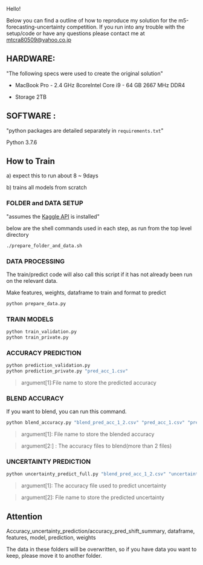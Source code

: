 Hello!

Below you can find a outline of how to reproduce my solution for the m5-forecasting-uncertainty competition.
If you run into any trouble with the setup/code or have any questions please contact me at mtcra80509@yahoo.co.jp

## HARDWARE: 
"The following specs were used to create the original solution"

* MacBook Pro - 2.4 GHz 8coreIntel Core i9 - 64 GB 2667 MHz DDR4

* Storage 2TB

## SOFTWARE :
"python packages are detailed separately in `requirements.txt`"

Python 3.7.6


## How to Train

a) expect this to run about 8 ~ 9days

b) trains all models from scratch

### FOLDER and DATA SETUP 

"assumes the [Kaggle API](https://github.com/Kaggle/kaggle-api) is installed"

below are the shell commands used in each step, as run from the top level directory

```zsh
./prepare_folder_and_data.sh
```


### DATA PROCESSING

The train/predict code will also call this script if it has not already been run on the relevant data.

Make features, weights, dataframe to train and format to predict

```zsh
python prepare_data.py
```

### TRAIN MODELS

```zsh
python train_validation.py
python train_private.py
```


### ACCURACY PREDICTION

```zsh
python prediction_validation.py
python prediction_private.py "pred_acc_1.csv"   
```

>argument[1]:File name to store the predicted accuracy

### BLEND ACCURACY

If you want to blend, you can run this command.

```zsh
python blend_accuracy.py "blend_pred_acc_1_2.csv" "pred_acc_1.csv" "pred_acc_2.csv" ....... 
```

>argument[1]: File name to store the blended accuracy

>argument[2:] :  The accuracy files to blend(more than 2 files)

### UNCERTAINTY PREDICTION

```zsh
python uncertainty_predict_full.py "blend_pred_acc_1_2.csv" "uncertainty_submission_1.csv"
```

>argument[1]: The accuracy file used to predict uncertainty

>argument[2]: File name to store the predicted uncertainty

## Attention

Accuracy_uncertainty_prediction/accuracy_pred_shift_summary, dataframe, features, model, prediction, weights

The data in these folders will be overwritten, so if you have data you want to keep, please move it to another folder.

